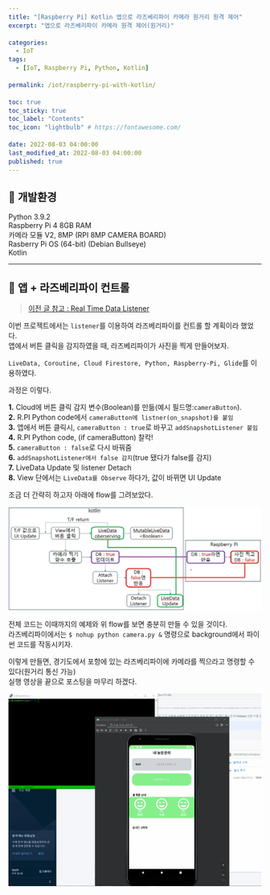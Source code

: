 ```yaml
---
title: "[Raspberry Pi] Kotlin 앱으로 라즈베리파이 카메라 원거리 원격 제어"  
excerpt: "앱으로 라즈베리파이 카메라 원격 제어(원거리)"

categories:
  - IoT
tags:
  - [IoT, Raspberry Pi, Python, Kotlin]

permalink: /iot/raspberry-pi-with-kotlin/

toc: true
toc_sticky: true
toc_label: "Contents"
toc_icon: "lightbulb" # https://fontawesome.com/
 
date: 2022-08-03 04:00:00
last_modified_at: 2022-08-03 04:00:00
published: true
---
```


## 🔧 개발환경

Python 3.9.2  
Raspberry Pi 4 8GB RAM  
카메라 모듈 V2, 8MP (RPI 8MP CAMERA BOARD)  
Rasberry Pi OS (64-bit) (Debian Bullseye)  
Kotlin  

---  

## 📱 앱 + 라즈베리파이 컨트롤

> [이전 글 참고 : Real Time Data Listener](https://kdjun97.github.io/iot/raspberry-pi-real-time-cloud/)  

이번 프로젝트에서는 `listener`를 이용하여 라즈베리파이를 컨트롤 할 계획이라 했었다.  
앱에서 버튼 클릭을 감지하였을 때, 라즈베리파이가 사진을 찍게 만들어보자.  

`LiveData, Coroutine, Cloud Firestore, Python, Raspberry-Pi, Glide`를 이용하였다.  

과정은 이렇다.  

**1.** Cloud에 버튼 클릭 감지 변수(Boolean)를 만듦(예시 필드명:`cameraButton`).  
**2.** R.PI Python code에서 `cameraButton에 listner(on_snapshot)를 붙임`  
**3.** 앱에서 버튼 클릭시, `cameraButton : true`로 바꾸고 `addSnapshotListener 붙임`  
**4.** R.PI Python code, (if cameraButton) 찰칵!  
**5.** `cameraButton : false`로 다시 바꿔줌  
**6.** `addSnapshotListener에서 false 감지`(true 됐다가 false를 감지)  
**7.** LiveData Update 및 listener Detach  
**8.** View 단에서는 `LiveData를 Observe` 하다가, 값이 바뀌면 UI Update  

조금 더 간략히 하고자 아래에 flow를 그려보았다.  

<a href="https://kdjun97.github.io/assets/images/post_img/iot/raspberry-pi-with-kotlin/flow.JPG">
  <img src="/assets/images/post_img/iot/raspberry-pi-with-kotlin/flow.JPG" alt="flow">
</a>  

전체 코드는 이때까지의 예제와 위 flow를 보면 충분히 만들 수 있을 것이다.  
라즈베리파이에서는 `$ nohup python camera.py &` 명령으로 background에서 파이썬 코드를 작동시키자.  

이렇게 만들면, 경기도에서 포항에 있는 라즈베리파이에 카메라를 찍으라고 명령할 수 있다(원거리 통신 가능)  
실행 영상을 끝으로 포스팅을 마무리 하겠다.  

<a href="https://kdjun97.github.io/assets/images/post_img/iot/raspberry-pi-with-kotlin/result.gif">
  <img src="/assets/images/post_img/iot/raspberry-pi-with-kotlin/result.gif" alt="result">
</a>  